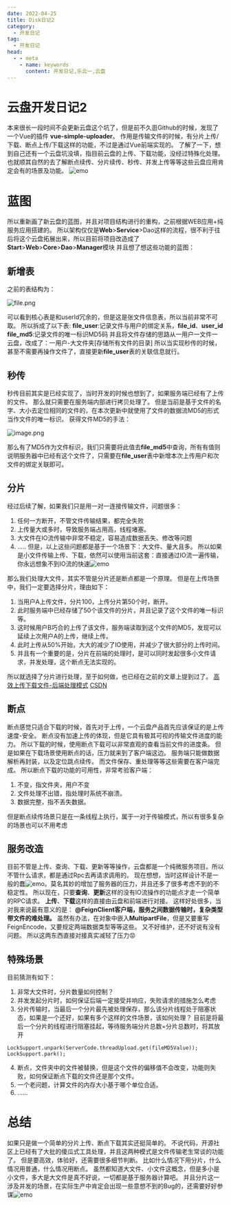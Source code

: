 ```yaml
---
date: 2022-04-25
title: Disk日记2
category: 
  - 开发日记
tag:
  - 开发日记
head:
  - - meta
    - name: keywords
      content: 开发日记,乐云一,云盘
---
```

# 云盘开发日记2

本来很长一段时间不会更新云盘这个坑了，但是前不久逛Github的时候，发现了一个Vue的插件
**vue-simple-uploader**。
作用是传输文件的时候，有分片上传/下载、断点上传/下载这样的功能，不过是通过Vue前端实现的。
了解了一下，想到自己还有一个云盘坑没填，指目前云盘的上传、下载功能，没经过特殊化处理。
也就顺其自然的去了解断点续传、分片续传、秒传、并发上传等等这些云盘应用肯定会有的场景及功能。
![emo](https://leyunone-img.oss-cn-hangzhou.aliyuncs.com/image/emo/QQ图片20220302210443.jpg)
# 蓝图
所以重新画了新云盘的蓝图，并且对项目结构进行的重构，之前根据WEB应用+纯服务应用搭建的。
所以架构仅仅是**Web**>**Service**>Dao这样的流程，很不利于往后将这个云盘拓展出来，所以目前将项目改造成了
**Start**>**Web**>**Core**>**Dao**>**Manager**模块
并且想了想这些功能的蓝图：
## 新增表
之前的表结构为：

![file.png](https://leyunone-img.oss-cn-hangzhou.aliyuncs.com/image/2022-04-24/file.png)

可以看到核心表是和userId冗余的，但是这是张文件信息表，所以当前非常不可取。
所以拆成了以下表:
**file_user**:记录文件与用户的绑定关系，**file_id**、**user_id**
**file_md5**:记录文件的唯一标识MD5码
并且将文件存储的思路从一用户一文件一云盘，改成了：一用户-大文件夹[存储所有文件的目录]
所以当实现秒传的时候，甚至不需要再操作文件了，直接更新**file_user**表的关联信息就行。
## 秒传
秒传目前其实是已经实现了，当时开发的时候也想到了，如果服务端已经有了上传的文件。
那么就只需要在服务端内部进行拷贝处理了。
但是当前是基于文件的名字、大小去定位相同的文件的，在本次更新中就使用了文件的数据流MD5的形式当作文件的唯一标识。
获得文件MD5的手法：

![image.png](https://leyunone-img.oss-cn-hangzhou.aliyuncs.com/image/2022-04-24/image.png)

那么有了MD5作为文件标识，我们只需要将此值去**file_md5**中查询，所有有值则说明服务器中已经有这个文件了，只需要在**file_user**表中新增本次上传用户和次文件的绑定关联即可。
## 分片
经过后续了解，如果我们只是用一对一连接传输文件，问题很多：
1. 任何一方断开，不管文件传输结果，都完全失败
2. 上传量大或多时，导致服务端占用高，线程堵塞。
3. 大文件在IO流传输中非常不稳定，容易造成数据丢失、修改等问题
4. .....
但是，以上这些问题都是基于一个场景下：大文件、量大且多。
所以如果是小文件传输上传、下载，依然可以使用当前这套：直接通过IO流一遍传输，你永远想象不到IO流的快速![emo](https://leyunone-img.oss-cn-hangzhou.aliyuncs.com/image/emo/QQ图片20220302210521.jpg)

那么我们处理大文件，其实不管是分片还是断点都是一个原理。
但是在上传场景中，我们一定要选择分片，理由如下：
1. 当用户A上传文件，分片100，上传分片第50个时，断开。
2. 此时服务端中已经存储了50个该文件的分片，并且记录了这个文件的唯一标识等。
3. 这时候用户B巧合的上传了该文件，服务端读取到这个文件的MD5，发现可以延续上次用户A的上传，继续上传。
4. 此时上传从50%开始，大大的减少了IO使用，并减少了很大部分的上传时间。
5. 并且有一个重要的是，分片在前端的处理时，是可以同时发起很多小文件请求，并发处理，这个断点无法实现的。

所以就选择了分片进行处理，至于如何做，也已经在之前的文章上提到过了。
[高效上传下载文件-后端处理模式](https://leyuna.xyz/#/blog?blogId=1517181743888936962)
[CSDN](https://blog.csdn.net/weixin_42454225/article/details/124335470?spm=1001.2014.3001.5502)
## 断点
断点感觉只适合下载的时候，首先对于上传，一个云盘产品首先应该保证的是上传速度-安全。
断点没有加速上传的体现，但是它具有极其可视的传输文件进度的能力。
所以下载的时候，使用断点下载可以非常直观的查看当前文件的进度条。
但是如果在下载场景使用断点的话，压力就来到了客户端这边。
服务端只能做数据解析再封装，以及定位跳点续传。
而文件保存、重处理等等这些需要在客户端完成。
所以断点下载的功能的可用性，非常考验客户端：
1. 不变，指文件夹，用户不变
2. 文件处理不出错，指处理时系统不崩溃。
3. 数据完整，指不丢失数据。

但是断点续传场景只是在一条线程上执行，属于一对于传输模式，所以有很多复杂的场景也可以不用考虑
## 服务改造
目前不管是上传、查询、下载、更新等等操作，云盘都是一个纯微服务项目。所以不管什么请求，都是通过Rpc去再请求调用的。
现在想想，当时这样设计不是一般的蠢![emo](https://leyunone-img.oss-cn-hangzhou.aliyuncs.com/image/emo/QQ图片20220302210452.png)。莫名其妙的增加了服务器的压力，并且还多了很多考虑不到的不稳定性。
所以现在，只要**查询**、**更新**这样的没有IO流操作的功能点才走一个简单的RPC请求。
**上传**、**下载**这样的直接由云盘和前端进行对接。
这样好处很多，当对我来说最有意义的是：
**@FeignClient客户端，服务之间数据传输时，复杂类型带文件的难处理。**
虽然有办法，在对象中嵌入**MultipartFile**，但是又要重写FeignEncode，又要规定两端数据类型等等这些。
又不好维护，还不好说有没有问题。
所以这两东西直接对接真实减轻了压力:rage:
## 特殊场景
目前猜测有如下：
1. 非常大文件时，分片数量如何控制？
2. 并发发起分片时，如何保证后端一定接受并响应，失败请求的措施怎么考虑
3. 分片传输时，当最后一个分片最先被处理保存，那么该分片线程处于阻塞状态，如果是一个还好，如果有多个这样的文件场景，该如何处理？ 目前是将最后一个分片的线程进行阻塞挂起，等待服务端分片总数=分片总数时，将其放开
```
LockSupport.unpark(ServerCode.threadUpload.get(fileMD5Value));
LockSupport.park();
```
4. 断点，文件夹中的文件被替换，但是这个文件的偏移值不会改变，功能则失败，如何保证断点下载的文件还是那个文件。
5. 一个老问题，计算文件的内存大小基于哪个单位合适。
6. ......
# 总结
如果只是做一个简单的分片上传、断点下载其实还挺简单的。
不说代码，开源社区上已经有了大批的傻瓜式工具处理，并且这两种模式是文件传输老生常谈的功能了。
但是要高效，体验好，还需要很多细节判断。
比如什么情况下用分片，什么情况用普通，什么情况用断点。
虽然都知道大文件、小文件这概念，但是多小是小文件，多大是大文件是真不好说，一切都是基于服务器计算吧。
并且分片这一涉及并发的场景，在实际生产中肯定会出现一些意想不到的Bug的，还需要好好参谋![emo](https://leyunone-img.oss-cn-hangzhou.aliyuncs.com/image/emo/QQ图片20220302210445.jpg)
